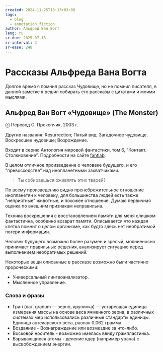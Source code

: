 ```yaml
---
created: 2024-11-25T18:13+03:00
tags:
  - blog
  - annotation_fiction
author: Альфред Ван Вогт
lang: ru
sr-due: 2025-07-13
sr-interval: 3
sr-ease: 248
---
```


# Рассказы Альфреда Вана Вогта

Долгое время я помнил рассказ Чудовище, но не помнил писателя, в данной заметке
я решил собирать его рассказы с цитатами и моими мыслями.

## Альфред Ван Вогт «Чудовище» (The Monster)

ⓒ Перевод С. Прокопчик, 2003 г.

Другие названия: Resurrection; Пятый вид: Загадочное чудовище. Воскресшее
чудовище; Возрождение.

Входит в серию Антология мировой фантастики, том 6, "Контакт. Столкновение".
Подробности на сайте [fantlab](https://fantlab.ru/work5180).

В целом отличное произведение о человеке будущего, и его "превосходстве" над
инопланетными захватчиками.

> Ты собираешься оживлять этих тварей?

По всему произведению видно пренебрежительное отношение инопланетян к человеку,
для большинства людей есть также "неприятные" животные, и похожее отношение.
Думаю первичная оценка по внешним признакам неправильна.

Техника воскрешения с восстановлением памяти для меня слишком фантастична,
особенно возврат памяти. Описывается что каждая клетка помнит о целом организме,
как будто здесь нет необратимой потери информации.

Человек будущего возможно более разумен и зрелый, молниеносно принимает
правильные решения, анализирует ситуацию перед выполнением необратимых решений.

Некоторые вещи описанные в рассказе возможно были частично пророческими:

- Универсальный лингвоанализатор.
- Мысленное управление.

### Слова и фразы

- Гран (лат. granum — зерно, крупинка) — устаревшая единица измерения массы на
  основе веса ячменного зерна; в различных системах мер использовались различные
  стандарты единицы. Единица аптекарского веса, равная 0,062 грамма.
- Воздаяние - Вознаграждение или возмездие за что-либо.
- Восковой носитель - возможно имелась ввиду грампластинка.
- Взрывающиеся атомы - деление ядер (например урана) с высвобождением энергии.
